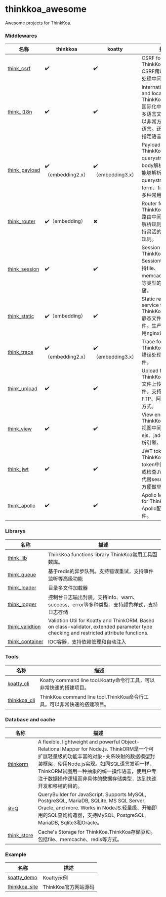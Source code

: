 # thinkkoa_awesome

Awesome projects for ThinkKoa.


### Middlewares

名称  | thinkkoa | koatty | 描述
------------- | ------------- | ------------- | -------------
[think_csrf](https://github.com/thinkkoa/think_csrf)  |✔️ | ✔️ |  CSRF for ThinkKoa.ThinkKoa CSRF跨站攻击安全处理中间件。
[think_i18n](https://github.com/thinkkoa/think_i18n)  |✔️ | ✔️ | Internationalization and localization for ThinkKoa.ThinkKoa国际化中间件，配合多语言文件配置，可以非常方便的实现多语言。还支持路由中指定语言。
[think_payload](https://github.com/thinkkoa/think_payload)  |✔️（embedding2.x） | ✔️（embedding3.x） | Payload parser for ThinkKoa.ThinkKoa querystring以及body解析中间件。能够解析querystring、form、file、json等多种常用数据。
[think_router](https://github.com/thinkkoa/think_router)  |✔️（embedding）| ✖ | Router for ThinkKoa.ThinkKoa路由中间件。除默认解析规则以外，还支持灵活的路由自定义规则。
[think_session](https://github.com/thinkkoa/think_session) |✔️ | ✔️ | Session for ThinkKoa.ThinkKoa Session中间件。支持file、memcache、redis等类型的session存储。
[think_static](https://github.com/thinkkoa/think_static)  |✔️（embedding） | ✔️ |  Static resource service for ThinkKoa.ThinkKoa静态文件服务中间件。生产环境建议使用nginx进行处理。
 [think_trace](https://github.com/thinkkoa/think_trace)   |✔️（embedding2.x） | ✔️（embedding3.x） |   Trace for ThinkKoa.ThinkKoa错误处理及拦截中间件。
[think_upload](https://github.com/thinkkoa/think_upload)  |✔️ | ✔️ |  Upload files for ThinkKoa.ThinkKoa文件上传功能中间件。支持本地存储、FTP、阿里云OSS等方式。
[think_view](https://github.com/thinkkoa/think_view)  |✔️ | ✔️ |  View engine for ThinkKoa.ThinkKoa视图中间件。支持ejs、jade等模板解析引擎。
[think_jwt](https://github.com/thinkkoa/think_jwt)  |✔️ | ✔️ |  JWT token for ThinkKoa. JWT token中间件，生成或检查JWT token，代替session机制，方便做单点登录。
[think_apollo](https://github.com/thinkkoa/think_apollo)  |✔️ | ✔️ |  Apollo Middleware for ThinkKoa.. Apollo配置中心中间件。



### Librarys

名称  | 描述
------------- | -------------
[think_lib](https://github.com/thinkkoa/think_lib)  | ThinkKoa functions library.ThinkKoa常用工具函数库。
[think_queue](https://github.com/thinkkoa/think_queue)  | 基于redis的异步队列。支持错误重试，支持事件监听等高级功能
[think_loader](https://github.com/thinkkoa/think_loader)  | 目录多文件加载器
[think_logger](https://github.com/thinkkoa/think_logger)  | 控制台日志输出封装。支持info、warn、success、error等多种类型，支持颜色样式，支持日志存储
[think_validtion](https://github.com/thinkkoa/think_validtion)  | Validtion Util for Koatty and ThinkORM. Based on class-validator, extended parameter type checking and restricted attribute functions.
[think_container](https://github.com/thinkkoa/think_container) | IOC容器，支持依赖管理和自动注入


### Tools

名称  | 描述
------------- | -------------
[koatty_cli](https://github.com/thinkkoa/koatty_cli)  | Koatty command line tool.Koatty命令行工具，可以非常快速的搭建项目。
[thinkkoa_cli](https://github.com/thinkkoa/thinkkoa_cli)  | ThinkKoa command line tool.ThinkKoa命令行工具，可以非常快速的搭建项目。

### Database and cache

名称  | 描述
------------- | -------------
[thinkorm](https://github.com/thinkkoa/thinkorm)  | A flexible, lightweight and powerful Object-Relational Mapper for Node.js. ThinkORM是一个可扩展轻量级的功能丰富的对象-关系映射的数据模型封装框架，使用Node.js实现。如同SQL语言发明一样，ThinkORM试图用一种抽象的统一操作语言，使用户专注于数据操作逻辑而非具体的数据存储类型，达到快速开发和移植的目的。
[liteQ](https://github.com/thinkkoa/liteQ)  | QueryBuilder for JavaScript. Supports MySQL, PostgreSQL, MariaDB, SQLite, MS SQL Server, Oracle, and more. Works in NodeJS.轻量级、开箱即用的SQL查询构造器，支持MySQL, PostgreSQL, MariaDB, Sqlite3和Oracle。
[think_store](https://github.com/thinkkoa/think_store)  | Cache's Storage for ThinkKoa.ThinkKoa存储驱动。包括file、memcache、redis等方式。

### Example

名称  | 描述
------------- | -------------
[koatty_demo](https://github.com/thinkkoa/koatty_demo) | Koatty示例
[thinkkoa_site](https://github.com/thinkkoa/thinkkoa_site) | ThinkKoa官方网站源码

